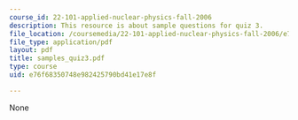 ```yaml
---
course_id: 22-101-applied-nuclear-physics-fall-2006
description: This resource is about sample questions for quiz 3.
file_location: /coursemedia/22-101-applied-nuclear-physics-fall-2006/e76f68350748e982425790bd41e17e8f_samples_quiz3.pdf
file_type: application/pdf
layout: pdf
title: samples_quiz3.pdf
type: course
uid: e76f68350748e982425790bd41e17e8f

---
```

None